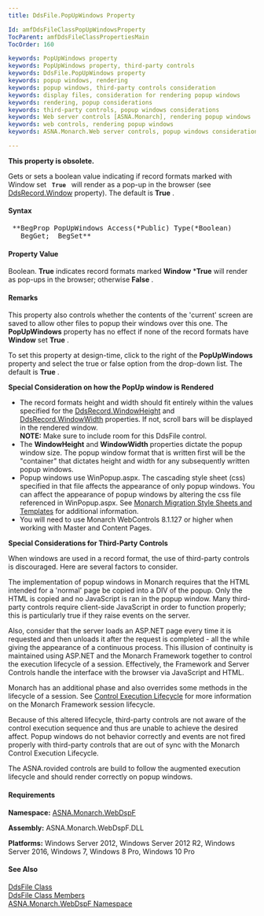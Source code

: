 ```yaml
---
title: DdsFile.PopUpWindows Property

Id: amfDdsFileClassPopUpWindowsProperty
TocParent: amfDdsFileClassPropertiesMain
TocOrder: 160

keywords: PopUpWindows property
keywords: PopUpWindows property, third-party controls
keywords: DdsFile.PopUpWindows property
keywords: popup windows, rendering
keywords: popup windows, third-party controls consideration
keywords: display files, consideration for rendering popup windows
keywords: rendering, popup considerations
keywords: third-party controls, popup windows considerations
keywords: Web server controls [ASNA.Monarch], rendering popup windows
keywords: web controls, rendering popup windows
keywords: ASNA.Monarch.Web server controls, popup windows considerations

---
```


<span style="font-color:red"> **This property is obsolete.** </span>

Gets or sets a boolean value indicating if record formats marked with Window set <code> **True** </code> will render as a pop-up in the browser (see [ DdsRecord.Window](amfDdsRecordClassWindowProperty.html) property). The default is **True** .

#### Syntax
<pre class="prettyprint"> **BegProp PopUpWindows Access(*Public) Type(*Boolean)
   BegGet;  BegSet** </pre>

#### Property Value
Boolean. **True** indicates record formats marked **Window** ***True** will render as pop-ups in the browser; otherwise **False** .

#### Remarks
This property also controls whether the contents of the 'current' screen are saved to allow other files to popup their windows over this one. The **PopUpWindows** property has no effect if none of the record formats have **Window** set **True** .

To set this property at design-time, click to the right of the **PopUpWindows** property and select the true or false option from the drop-down list. The default is **True** .

**Special Consideration on how the PopUp window is Rendered** 

- The record formats height and width should fit entirely
        within the values specified for the 
        [
        DdsRecord.WindowHeight](amfDdsRecordClassWindowHeightProperty.html) and 
        [
        DdsRecord.WindowWidth](amfDdsRecordClassWindowWidthProperty.html) properties.  If not, scroll
        bars will be displayed in the rendered window.  
 **NOTE:**  Make sure to include room for
        this DdsFile control.
- The 
 **WindowHeight**  and 
 **WindowWidth**  properties dictate the popup
        window size.  The popup window format that is written
        first will be the "container" that dictates height and
        width for any subsequently written popup windows.
- Popup windows use WinPopup.aspx. 
        The cascading style sheet (css) specified in that
        file affects the appearance of only popup
        windows.  You can affect the appearance of popup
        windows by altering the css file referenced in
        WinPopup.aspx.  See 
        [Monarch
        Migration Style Sheets and Templates](amfMoreAboutStyleSheets.html) for additional
        information.
- You will need to use Monarch WebControls 8.1.127 or
        higher when working with Master and Content Pages.

**Special Considerations for Third-Party Controls** 

When windows are used in a record format, the use of third-party controls is discouraged. Here are several factors to consider.

The implementation of popup windows in Monarch requires that the HTML intended for a 'normal' page be copied into a DIV of the popup. Only the HTML is copied and no JavaScript is ran in the popup window. Many third-party controls require client-side JavaScript in order to function properly; this is particularly true if they raise events on the server.

Also, consider that the server loads an ASP.NET page every time it is requested and then unloads it after the request is completed - all the while giving the appearance of a continuous process. This illusion of continuity is maintained using ASP.NET and the Monarch Framework together to control the execution lifecycle of a session. Effectively, the Framework and Server Controls handle the interface with the browser via JavaScript and HTML.

Monarch has an additional phase and also overrides some methods in the lifecycle of a session. See [ Control Execution Lifecycle](amfconControlExecutionLifecycle.html) for more information on the Monarch Framework session lifecycle.

Because of this altered lifecycle, third-party controls are not aware of the control execution sequence and thus are unable to achieve the desired affect. Popup windows do not behavior correctly and events are not fired properly with third-party controls that are out of sync with the Monarch Control Execution Lifecycle.

The ASNA.rovided controls are build to follow the augmented execution lifecycle and should render correctly on popup windows.

#### Requirements
**Namespace:** [ASNA.Monarch.WebDspF](amfWebDspFNamespace.html)

**Assembly:** ASNA.Monarch.WebDspF.DLL

**Platforms:** Windows Server 2012, Windows Server 2012 R2, Windows Server 2016, Windows 7, Windows 8 Pro, Windows 10 Pro

#### See Also
[DdsFile Class](amfDdsFileClass.html) <br clear="none" /> [DdsFile Class Members](amfDdsFileClassMembers.html) <br clear="none" /> [ ASNA.Monarch.WebDspF Namespace](amfWebDspFNamespace.html) 
